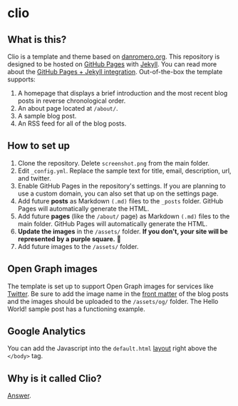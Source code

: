 # clio

## What is this?
Clio is a template and theme based on [danromero.org](https://danromero.org). This repository is designed to be hosted on [GitHub Pages](https://pages.github.com) with [Jekyll](https://jekyllrb.com). You can read more about the [GitHub Pages + Jekyll integration](https://help.github.com/en/github/working-with-github-pages/setting-up-a-github-pages-site-with-jekyll). Out-of-the-box the template supports:

1. A homepage that displays a brief introduction and the most recent blog posts in reverse chronological order.
2. An about page located at `/about/`.
3. A sample blog post.
4. An RSS feed for all of the blog posts.

## How to set up

1. Clone the repository. Delete `screenshot.png` from the main folder.
2. Edit `_config.yml`. Replace the sample text for title, email, description, url, and twitter.
3. Enable GitHub Pages in the repository's settings. If you are planning to use a custom domain, you can also set that up on the settings page.
4. Add future **posts** as Markdown `(.md)` files to the `_posts` folder. GitHub Pages will automatically generate the HTML.
5. Add future **pages** (like the `/about/` page) as Markdown `(.md)` files to the main folder. GitHub Pages will automatically generate the HTML.
6. **Update the images** in the `/assets/` folder. **If you don't, your site will be represented by a purple square.** 🙂
67. Add future images to the `/assets/` folder. 

## Open Graph images
The template is set up to support Open Graph images for services like [Twitter](https://developer.twitter.com/en/docs/tweets/optimize-with-cards/guides/getting-started). Be sure to add the image name in the [front matter](https://jekyllrb.com/docs/front-matter/) of the blog posts and the images should be uploaded to the `/assets/og/` folder. The Hello World! sample post has a functioning example.

## Google Analytics
You can add the Javascript into the `default.html` [layout](https://jekyllrb.com/docs/layouts/) right above the `</body>` tag.

## Why is it called Clio?
[Answer](https://en.wikipedia.org/wiki/Clio).
